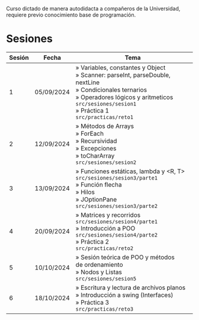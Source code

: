 Curso dictado de manera autodidacta a compañeros de la Universidad, requiere previo conocimiento base de programación.

# Sesiones

| Sesión | Fecha      | Tema                                                                                                                                                                                                                                        |
| ------- | ---------- | ------------------------------------------------------------------------------------------------------------------------------------------------------------------------------------------------------------------------------------------- |
| 1       | 05/09/2024 | » Variables, constantes y Object<br />» Scanner: parseInt, parseDouble, nextLine<br />» Condicionales ternarios<br />» Operadores lógicos y aritmeticos<br />``src/sesiones/sesion1``<br />» Práctica 1<br />``src/practicas/reto1`` |
| 2       | 12/09/2024 | » Métodos de Arrays<br />» ForEach<br />» Recursividad<br />» Excepciones<br />» toCharArray<br />``src/sesiones/sesion2``                                                                                                            |
| 3       | 13/09/2024 | » Funciones estáticas, lambda y <R, T><br />``src/sesiones/sesion3/parte1``<br />» Función flecha<br />» Hilos<br />» JOptionPane<br />``src/sesiones/sesion3/parte2``                                                                |
| 4       | 20/09/2024 | » Matrices y recorridos<br />``src/sesiones/sesion4/parte1``<br />» Introducción a POO<br />``src/sesiones/sesion4/parte2``<br />» Práctica 2<br />``src/practicas/reto2``                                                             |
| 5       | 10/10/2024 | » Sesión teórica de POO y métodos<br />de ordenamiento<br />» Nodos y Listas<br />``src/sesiones/sesion5``                                                                                                                           |
| 6       | 18/10/2024 | » Escritura y lectura de archivos planos<br />» Introducción a swing (Interfaces)<br />» Práctica 3<br />``src/practicas/reto3``                                                                                                       |
